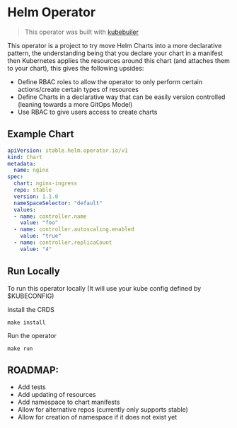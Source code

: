 # Helm Operator
> This operator was built with [kubebuiler](https://book.kubebuilder.io/introduction.html)

This operator is a project to try move Helm Charts into a more declarative pattern, the understanding being that you declare your chart in a manifest then Kubernetes applies the resources around this chart (and attaches them to your chart), this gives the following upsides:

- Define RBAC roles to allow the operator to only perform certain actions/create certain types of resources
- Define Charts in a declarative way that can be easily version controlled (leaning towards a more GitOps Model)
- Use RBAC to give users access to create charts 

## Example Chart

```yaml
apiVersion: stable.helm.operator.io/v1
kind: Chart
metadata:
  name: nginx
spec:
  chart: nginx-ingress
  repo: stable
  version: 1.1.0
  nameSpaceSelector: "default"
  values:
  - name: controller.name
    value: "foo"
  - name: controller.autoscaling.enabled
    value: "true"
  - name: controller.replicaCount
    value: "4"
```

## Run Locally
To run this operator locally (It will use your kube config defined by $KUBECONFIG)

Install the CRDS 
```
make install
```

Run the operator
```
make run
```

## ROADMAP:

- Add tests
- Add updating of resources
- Add namespace to chart manifests
- Allow for alternative repos (currently only supports stable)
- Allow for creation of namespace if it does not exist yet

